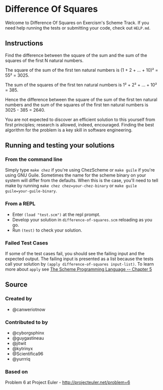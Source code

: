 # Difference Of Squares

Welcome to Difference Of Squares on Exercism's Scheme Track.
If you need help running the tests or submitting your code, check out `HELP.md`.

## Instructions

Find the difference between the square of the sum and the sum of the squares of the first N natural numbers.

The square of the sum of the first ten natural numbers is
(1 + 2 + ... + 10)² = 55² = 3025.

The sum of the squares of the first ten natural numbers is
1² + 2² + ... + 10² = 385.

Hence the difference between the square of the sum of the first
ten natural numbers and the sum of the squares of the first ten
natural numbers is 3025 - 385 = 2640.

You are not expected to discover an efficient solution to this yourself from
first principles; research is allowed, indeed, encouraged. Finding the best
algorithm for the problem is a key skill in software engineering.


## Running and testing your solutions


### From the command line

Simply type `make chez` if you're using ChezScheme or `make guile` if you're using GNU Guile\.
Sometimes the name for the scheme binary on your system will differ from the defaults\.
When this is the case, you'll need to tell make by running `make chez chez=your-chez-binary` or `make guile guile=your-guile-binary`\.

### From a REPL

* Enter `(load "test.scm")` at the repl prompt\.
* Develop your solution in `difference-of-squares.scm` reloading as you go\.
* Run `(test)` to check your solution\.

### Failed Test Cases

If some of the test cases fail, you should see the failing input and the expected output\.
The failing input is presented as a list because the tests call your solution by `(apply difference-of-squares input-list)`\.
To learn more about `apply` see [The Scheme Programming Language -- Chapter 5](https://www.scheme.com/tspl4/control.html#./control:h1)

## Source

### Created by

- @canweriotnow

### Contributed to by

- @cyborgsphinx
- @guygastineau
- @jitwit
- @kytrinyx
- @Scientifica96
- @yurrriq

### Based on

Problem 6 at Project Euler - http://projecteuler.net/problem=6